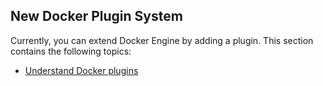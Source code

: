 <!--[metadata]>
+++
title = "New Docker Plugin System"
description = "How to extend Docker Engine with plugins"
keywords = ["extend, plugins, docker, documentation, developer"]
[menu.main]
identifier = "extend_new"
parent = "engine_extend"
weight = 7
+++
<![end-metadata]-->


## New Docker Plugin System

Currently, you can extend Docker Engine by adding a plugin. This section contains the following topics:

* [Understand Docker plugins](plugins.md)
